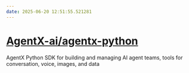 ```yaml
---
date: 2025-06-20 12:51:55.521281
---
```


# [AgentX-ai/agentx-python](https://github.com/AgentX-ai/agentx-python)

AgentX Python SDK for building and managing AI agent teams, tools for conversation, voice, images, and data